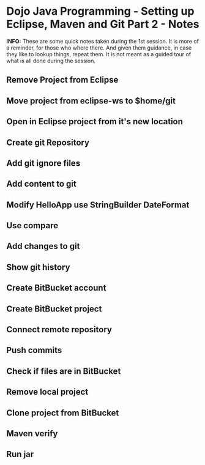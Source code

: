 # Dojo Java Programming - Setting up Eclipse, Maven and Git Part 2 - Notes


__INFO:__ These are some quick notes taken during the 1st session. It is more of a reminder, for 
those who where there. And given them guidance, in case they like to lookup things, repeat them.
It is not meant as a guided tour of what is all done during the session.


## Remove Project from Eclipse



## Move project from eclipse-ws to $home/git



## Open in Eclipse project from it's new location



## Create git Repository



## Add git ignore files



## Add content to git



## Modify HelloApp use StringBuilder DateFormat



## Use compare



## Add changes to git



## Show git history



## Create BitBucket account



## Create BitBucket project



## Connect remote repository



## Push commits



## Check if files are in BitBucket



## Remove local project



## Clone project from BitBucket



## Maven verify



## Run jar


